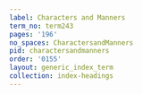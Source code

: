 ```yaml
---
label: Characters and Manners
term_no: term243
pages: '196'
no_spaces: CharactersandManners
pid: charactersandmanners
order: '0155'
layout: generic_index_term
collection: index-headings
---
```

